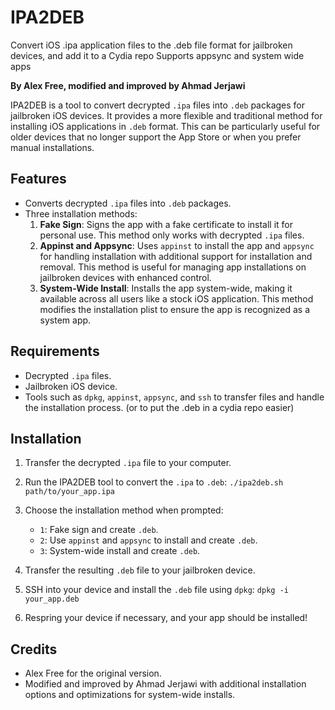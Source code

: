 
# IPA2DEB
Convert iOS .ipa application files to the .deb file format for jailbroken devices, and add it to a Cydia repo Supports appsync and system wide apps
 
**By Alex Free, modified and improved by Ahmad Jerjawi**

IPA2DEB is a tool to convert decrypted `.ipa` files into `.deb` packages for jailbroken iOS devices. It provides a more flexible and traditional method for installing iOS applications in `.deb` format. This can be particularly useful for older devices that no longer support the App Store or when you prefer manual installations.

## Features

- Converts decrypted `.ipa` files into `.deb` packages.
- Three installation methods:
  1. **Fake Sign**: Signs the app with a fake certificate to install it for personal use. This method only works with decrypted `.ipa` files.
  2. **Appinst and Appsync**: Uses `appinst` to install the app and `appsync` for handling installation with additional support for installation and removal. This method is useful for managing app installations on jailbroken devices with enhanced control.
  3. **System-Wide Install**: Installs the app system-wide, making it available across all users like a stock iOS application. This method modifies the installation plist to ensure the app is recognized as a system app.

## Requirements

- Decrypted `.ipa` files.
- Jailbroken iOS device.
- Tools such as `dpkg`, `appinst`, `appsync`, and `ssh` to transfer files and handle the installation process. (or to put the .deb in a cydia repo easier)
## Installation

1. Transfer the decrypted `.ipa` file to your computer.
2. Run the IPA2DEB tool to convert the `.ipa` to `.deb`:
   `./ipa2deb.sh path/to/your_app.ipa`
3. Choose the installation method when prompted:
   - `1`: Fake sign and create `.deb`.
   - `2`: Use `appinst` and `appsync` to install and create `.deb`.
   - `3`: System-wide install and create `.deb`.

4. Transfer the resulting `.deb` file to your jailbroken device.
5. SSH into your device and install the `.deb` file using `dpkg`:
   `dpkg -i your_app.deb`

6. Respring your device if necessary, and your app should be installed!

## Credits

- Alex Free for the original version.
- Modified and improved by Ahmad Jerjawi with additional installation options and optimizations for system-wide installs.
